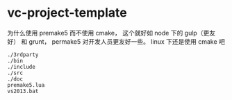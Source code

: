 # vc-project-template

为什么使用 premake5 而不使用 cmake， 这个就好如 node 下的 gulp（更友好） 和 grunt， permake5 对开发人员更友好一些。  linux 下还是使用 cmake 吧





```
./3rdparty
./bin
./include
./src
./doc
premake5.lua
vs2013.bat
```


